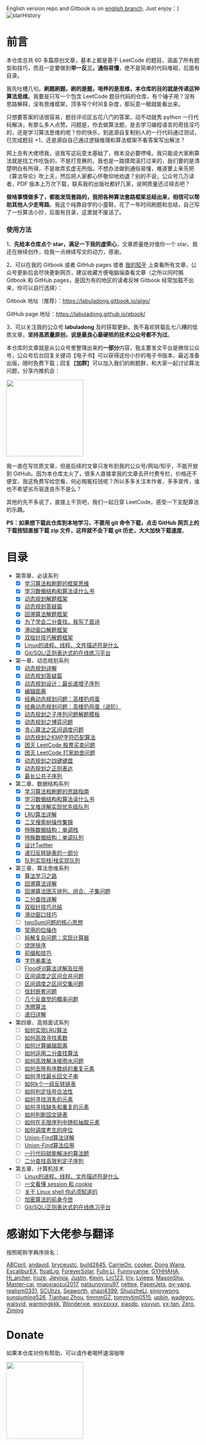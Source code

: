English version repo and Gitbook is on [english branch](https://github.com/labuladong/fucking-algorithm/tree/english). Just enjoy：)
![starHistory](./starHistory.jpg)
# 前言

本仓库总共 60 多篇原创文章，基本上都是基于 LeetCode 的题目，涵盖了所有题型和技巧，而且一定要做到**举一反三，通俗易懂**，绝不是简单的代码堆砌，后面有目录。

我先吐槽几句。**刷题刷题，刷的是题，培养的是思维，本仓库的目的就是传递这种算法思维**。我要是只写一个包含 LeetCode 题目代码的仓库，有个锤子用？没有思路解释，没有思维框架，顶多写个时间复杂度，那玩意一眼就能看出来。

只想要答案的话很容易，题目评论区五花八门的答案，动不动就秀 python 一行代码解决，有那么多人点赞。问题是，你去做算法题，是去学习编程语言的奇技淫巧的，还是学习算法思维的呢？你的快乐，到底源自复制别人的一行代码通过测试，已完成题目 +1，还是源自自己通过逻辑推理和算法框架不看答案写出解法？

网上总有大佬喷我，说我写这玩意太基础了，根本没必要啰嗦。我只能说大家刷算法就是找工作吃饭的，不是打竞赛的，我也是一路摸爬滚打过来的，我们要的是清楚明白有所得，不是故弄玄虚无所指。不想办法做到通俗易懂，难道要上来先把《算法导论》吹上天，然后把人家都心怀敬仰地劝退？别的不说，公众号几万读者，PDF 版本上万次下载，联系我的出版社都好几家，说明质量还过得去吧？

**做啥事情做多了，都能发现套路的，我把各种算法套路框架总结出来，相信可以帮助其他人少走弯路**。我这个纯靠自学的小童鞋，花了一年时间刷题和总结，自己写了一份算法小抄，后面有目录，这里就不废话了。

### 使用方法

1、**先给本仓库点个 star，满足一下我的虚荣心**，文章质量绝对值你一个 star。我还在继续创作，给我一点继续写文的动力，感谢。

2、可以在我的 Gitbook 或者 GitHub pages 或者 [我的知乎](https://www.zhihu.com/people/fdl-72) 上查看所有文章，公众号更新后会尽快更新网页，建议收藏方便电脑端查看文章（之所以同时搞 Gitbook 和 GitHub pages，是因为有的地区的读者反映 Gitbook 经常加载不出来，你可以自行选择）：

Gitbook 地址（推荐）：https://labuladong.gitbook.io/algo/

GitHub page 地址：https://labuladong.github.io/ebook/

3、可以关注我的公众号 **labuladong** 及时获取更新。我不喜欢转载乱七八糟的低质文章，**坚持高质量原创，说是最良心最硬核的技术公众号都不为过**。

本仓库的文章就是从公众号里整理出来的**一部分**内容，我主要发文平台是微信公众号，公众号后台回复关键词【电子书】可以获得这份小抄的电子书版本，最近准备出版，限时免费下载；回复【**加群**】可以加入我们的刷题群，和大家一起讨论算法问题，分享内推机会：

<img src="./pictures/qrcode.jpg" width = "200" align=center />

我一直在写优质文章，但是后续的文章只发布到我的公众号/网站/知乎，不能开放到 GitHub。因为本仓库太火了，很多人直接拿我的文章去开付费专栏，价格还不便宜，我这免费写给您看，何必掏冤枉钱呢？所以多多关注本作者，多多宣传，谁也不希望劣币驱逐良币不是么？

其他的先不多说了，直接上干货吧，我们一起日穿 LeetCode，感受一下支配算法的乐趣。

**PS：如果想下载此仓库到本地学习，不要用 git 命令下载，点击 GitHub 网页上的下载按钮直接下载 zip 文件，这样就不会下载 git 历史，大大加快下载速度**。

# 目录

* 第零章、必读系列
  - [X] [学习算法和刷题的框架思维](算法思维系列/学习数据结构和算法的高效方法.md)
  - [X] [学习数据结构和算法读什么书](算法思维系列/为什么推荐算法4.md)
  - [X] [动态规划解题框架](动态规划系列/动态规划详解进阶.md)
  - [X] [动态规划答疑篇](动态规划系列/最优子结构.md)
  - [X] [回溯算法解题框架](算法思维系列/回溯算法详解修订版.md)
  - [X] [为了学会二分查找，我写了首诗](算法思维系列/二分查找详解.md)
  - [X] [滑动窗口解题框架](算法思维系列/滑动窗口技巧.md)
  - [X] [双指针技巧解题框架](算法思维系列/双指针技巧.md)
  - [X] [Linux的进程、线程、文件描述符是什么](技术/linux进程.md)
  - [X] [Git/SQL/正则表达式的在线练习平台](技术/在线练习平台.md)
* 第一章、动态规划系列
  - [X] [动态规划详解](动态规划系列/动态规划详解进阶.md)
  - [X] [动态规划答疑篇](动态规划系列/最优子结构.md)
  - [X] [动态规划设计：最长递增子序列](动态规划系列/动态规划设计：最长递增子序列.md)
  - [X] [编辑距离](动态规划系列/编辑距离.md)
  - [X] [经典动态规划问题：高楼扔鸡蛋](动态规划系列/高楼扔鸡蛋问题.md)
  - [X] [经典动态规划问题：高楼扔鸡蛋（进阶）](动态规划系列/高楼扔鸡蛋进阶.md)
  - [X] [动态规划之子序列问题解题模板](动态规划系列/子序列问题模板.md)
  - [X] [动态规划之博弈问题](动态规划系列/动态规划之博弈问题.md)
  - [X] [贪心算法之区间调度问题](动态规划系列/贪心算法之区间调度问题.md)
  - [X] [动态规划之KMP字符匹配算法](动态规划系列/动态规划之KMP字符匹配算法.md)
  - [X] [团灭 LeetCode 股票买卖问题](动态规划系列/团灭股票问题.md)
  - [X] [团灭 LeetCode 打家劫舍问题](动态规划系列/抢房子.md)
  - [X] [动态规划之四键键盘](动态规划系列/动态规划之四键键盘.md)
  - [X] [动态规划之正则表达](动态规划系列/动态规划之正则表达.md)
  - [X] [最长公共子序列](动态规划系列/最长公共子序列.md)
* 第二章、数据结构系列
  - [X] [学习算法和刷题的思路指南](算法思维系列/学习数据结构和算法的高效方法.md)
  - [X] [学习数据结构和算法读什么书](算法思维系列/为什么推荐算法4.md)
  - [X] [二叉堆详解实现优先级队列](数据结构系列/二叉堆详解实现优先级队列.md)
  - [X] [LRU算法详解](高频面试系列/LRU算法.md)
  - [X] [二叉搜索树操作集锦](数据结构系列/二叉搜索树操作集锦.md)
  - [X] [特殊数据结构：单调栈](数据结构系列/单调栈.md)
  - [X] [特殊数据结构：单调队列](数据结构系列/单调队列.md)
  - [X] [设计Twitter](数据结构系列/设计Twitter.md)
  - [X] [递归反转链表的一部分](数据结构系列/递归反转链表的一部分.md)
  - [X] [队列实现栈\|栈实现队列](数据结构系列/队列实现栈栈实现队列.md)
* 第三章、算法思维系列
  - [X] [算法学习之路](算法思维系列/算法学习之路.md)
  - [X] [回溯算法详解](算法思维系列/回溯算法详解修订版.md)
  - [X] [回溯算法团灭排列、组合、子集问题](高频面试系列/子集排列组合.md)
  - [X] [二分查找详解](算法思维系列/二分查找详解.md)
  - [X] [双指针技巧总结](算法思维系列/双指针技巧.md)
  - [X] [滑动窗口技巧](算法思维系列/滑动窗口技巧.md)
  - [ ] [twoSum问题的核心思想](算法思维系列/twoSum问题的核心思想.md)
  - [X] [常用的位操作](算法思维系列/常用的位操作.md)
  - [ ] [拆解复杂问题：实现计算器](数据结构系列/实现计算器.md)
  - [ ] [烧饼排序](算法思维系列/烧饼排序.md)
  - [X] [前缀和技巧](算法思维系列/前缀和技巧.md)
  - [X] [字符串乘法](算法思维系列/字符串乘法.md)
  - [ ] [FloodFill算法详解及应用](算法思维系列/FloodFill算法详解及应用.md)
  - [ ] [区间调度之区间合并问题](算法思维系列/区间调度问题之区间合并.md)
  - [ ] [区间调度之区间交集问题](算法思维系列/区间交集问题.md)
  - [ ] [信封嵌套问题](算法思维系列/信封嵌套问题.md)
  - [ ] [几个反直觉的概率问题](算法思维系列/几个反直觉的概率问题.md)
  - [ ] [洗牌算法](算法思维系列/洗牌算法.md)
  - [ ] [递归详解](算法思维系列/递归详解.md)
* 第四章、高频面试系列
  - [ ] [如何实现LRU算法](高频面试系列/LRU算法.md)
  - [ ] [如何高效寻找素数](高频面试系列/打印素数.md)
  - [ ] [如何计算编辑距离](动态规划系列/编辑距离.md)
  - [ ] [如何运用二分查找算法](高频面试系列/koko偷香蕉.md)
  - [ ] [如何高效解决接雨水问题](高频面试系列/接雨水.md)
  - [ ] [如何去除有序数组的重复元素](高频面试系列/如何去除有序数组的重复元素.md)
  - [ ] [如何寻找最长回文子串](高频面试系列/最长回文子串.md)
  - [ ] [如何k个一组反转链表](高频面试系列/k个一组反转链表.md)
  - [ ] [如何判定括号合法性](高频面试系列/合法括号判定.md)
  - [ ] [如何寻找消失的元素](高频面试系列/消失的元素.md)
  - [ ] [如何寻找缺失和重复的元素](高频面试系列/缺失和重复的元素.md)
  - [ ] [如何判断回文链表](高频面试系列/判断回文链表.md)
  - [ ] [如何在无限序列中随机抽取元素](高频面试系列/水塘抽样.md)
  - [ ] [如何调度考生的座位](高频面试系列/座位调度.md)
  - [ ] [Union-Find算法详解](算法思维系列/UnionFind算法详解.md)
  - [ ] [Union-Find算法应用](算法思维系列/UnionFind算法应用.md)
  - [ ] [一行代码就能解决的算法题](高频面试系列/一行代码解决的智力题.md)
  - [ ] [二分查找高效判定子序列](高频面试系列/二分查找判定子序列.md)
* 第五章、计算机技术
  - [ ] [Linux的进程、线程、文件描述符是什么](技术/linux进程.md)
  - [ ] [一文看懂 session 和 cookie](技术/session和cookie.md)
  - [ ] [关于 Linux shell 你必须知道的](技术/linuxshell.md)
  - [ ] [加密算法的前身今世](技术/密码技术.md)
  - [ ] [Git/SQL/正则表达式的在线练习平台](技术/在线练习平台.md)

# 感谢如下大佬参与翻译

按照昵称字典序排名：

[ABCpril](https://github.com/ABCpril), 
[andavid](https://github.com/andavid), 
[bryceustc](https://github.com/bryceustc), 
[build2645](https://github.com/build2645), 
[CarrieOn](https://github.com/CarrieOn), 
[cooker](https://github.com/xiaochuhub), 
[Dong Wang](https://github.com/Coder2Programmer), 
[ExcaliburEX](https://github.com/ExcaliburEX), 
[floatLig](https://github.com/floatLig), 
[ForeverSolar](https://github.com/foreversolar), 
[Fulin Li](https://fulinli.github.io/), 
[Funnyyanne](https://github.com/Funnyyanne), 
[GYHHAHA](https://github.com/GYHHAHA), 
[Hi_archer](https://hiarcher.top/), 
[Iruze](https://github.com/Iruze), 
[Jieyixia](https://github.com/Jieyixia), 
[Justin](https://github.com/Justin-YGG), 
[Kevin](https://github.com/Kevin-free), 
[Lrc123](https://github.com/Lrc123), 
[lriy](https://github.com/lriy), 
[Lyjeeq](https://github.com/Lyjeeq), 
[MasonShu](https://greenwichmt.github.io/), 
[Master-cai](https://github.com/Master-cai), 
[miaoxiaozui2017](https://github.com/miaoxiaozui2017), 
[natsunoyoru97](https://github.com/natsunoyoru97), 
[nettee](https://github.com/nettee), 
[PaperJets](https://github.com/PaperJets), 
[qy-yang](https://github.com/qy-yang), 
[realism0331](https://github.com/realism0331), 
[SCUhzs](https://github.com/HuangZiSheng001), 
[Seaworth](https://github.com/Seaworth), 
[shazi4399](https://github.com/shazi4399), 
[ShuozheLi](https://github.com/ShuoZheLi/), 
[sinjoywong](https://blog.csdn.net/SinjoyWong), 
[sunqiuming526](https://github.com/sunqiuming526), 
[Tianhao Zhou](https://github.com/tianhaoz95), 
[timmmGZ](https://github.com/timmmGZ), 
[tommytim0515](https://github.com/tommytim0515), 
[upbin](https://github.com/upbin), 
[wadegrc](https://github.com/wadegrc), 
[walsvid](https://github.com/walsvid), 
[warmingkkk](https://github.com/warmingkkk), 
[Wonderxie](https://github.com/Wonderxie), 
[wsyzxxxx](https://github.com/wsyzxxxx), 
[xiaodp](https://github.com/xiaodp), 
[youyun](https://github.com/youyun), 
[yx-tan](https://github.com/yx-tan), 
[Zero](https://github.com/Mr2er0), 
[Ziming](https://github.com/ML-ZimingMeng/LeetCode-Python3)

# Donate

如果本仓库对你有帮助，可以请作者喝杯速溶咖啡

<img src="pictures/pay.jpg" width = "200" align=center />
